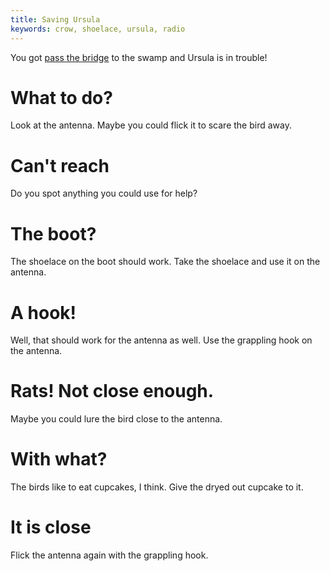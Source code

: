 ```yaml
---
title: Saving Ursula
keywords: crow, shoelace, ursula, radio
---
```


You got [pass the bridge](010-humbert.md) to the swamp and Ursula is in trouble!

# What to do?
Look at the antenna. Maybe you could flick it to scare the bird away.

# Can't reach
Do you spot anything you could use for help?

# The boot?
The shoelace on the boot should work. Take the shoelace and use it on the antenna.

# A hook!
Well, that should work for the antenna as well. Use the grappling hook on the antenna.

# Rats! Not close enough.
Maybe you could lure the bird close to the antenna.

# With what?
The birds like to eat cupcakes, I think. Give the dryed out cupcake to it.

# It is close
Flick the antenna again with the grappling hook.
